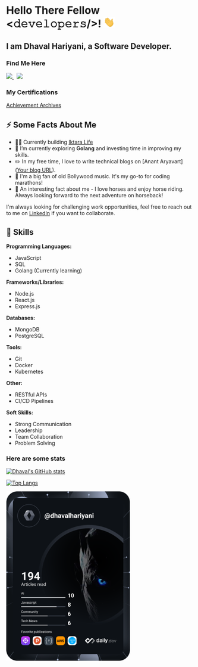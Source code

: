 # Hello There Fellow <𝚍𝚎𝚟𝚎𝚕𝚘𝚙𝚎𝚛𝚜/>! <img src="https://github.com/ABSphreak/ABSphreak/blob/master/gifs/Hi.gif" width="30px">

## I am Dhaval Hariyani, a Software Developer.

### Find Me Here 

<a href="https://www.linkedin.com/in/dhaval-hariyani/">
    <img src="https://img.shields.io/badge/linkedin-%230077B5.svg?&style=for-the-badge&logo=linkedin&logoColor=white"/>
  </a>
  &nbsp;
  
<a href="https://www.hackerrank.com/dhavalhariyani">
    <img src="https://img.shields.io/badge/-Hackerrank-2EC866?style=for-the-badge&logo=HackerRank&logoColor=white"/>
 </a>

 ### My Certifications

 [Achievement Archives](https://github.com/dhavalhariyani/certifications)

  

## ⚡ Some Facts About Me
- 👨‍💻 Currently building [Iktara Life](https://iktaralife.com)
- 🌱 I’m currently exploring **Golang** and investing time in improving my skills.
- ✏️ In my free time, I love to write technical blogs on [Anant Aryavart]([Your blog URL](https://anantaryavart.com/)).
- 🎵 I'm a big fan of old Bollywood music. It's my go-to for coding marathons!
- 🏇 An interesting fact about me - I love horses and enjoy horse riding. Always looking forward to the next adventure on horseback!

I'm always looking for challenging work opportunities, feel free to reach out to me on [LinkedIn](https://www.linkedin.com/in/dhaval-hariyani) if you want to collaborate.


## 🚀 Skills

**Programming Languages:**
- JavaScript
- SQL
- Golang (Currently learning)

**Frameworks/Libraries:**
- Node.js
- React.js
- Express.js

**Databases:**
- MongoDB
- PostgreSQL

**Tools:**
- Git
- Docker
- Kubernetes

**Other:**
- RESTful APIs
- CI/CD Pipelines

**Soft Skills:**
- Strong Communication
- Leadership
- Team Collaboration
- Problem Solving

### Here are some stats

[![Dhaval's GitHub stats](https://github-readme-stats.vercel.app/api?username=dhavalhariyani&show_icons=true&theme=default&count_private=true)](https://github.com/dhavalhariyani)


[![Top Langs](https://github-readme-stats.vercel.app/api/top-langs/?username=dhavalhariyani&layout=compact)](https://github.com/dhavalhariyani)

<a href="https://github.com/dhavalhariyani"><img src="https://github.com/dhavalhariyani/dhavalhariyani/blob/main/devcard.svg" width="333" alt="Dhaval's Dev Card"/></a>


